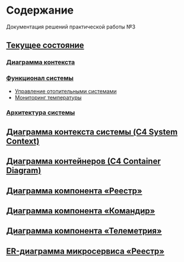 <!-- ====================== TOC ====================== -->
<!-- Generated by mkdocs-toc-md plugin -->
<!-- ================================================= -->



# Содержание
Документация решений практической работы №3

## [Текущее состояние](as_is.md#_1)
### [Диаграмма контекста](as_is.md#_2)
### [Функционал системы](as_is.md#_3)
* [Управление отопительными системами](as_is.md#_4)
* [Мониторинг температуры](as_is.md#_5)
### [Архитектура системы](as_is.md#_6)
## [Диаграмма контекста системы (C4 System Context)](Solutions/01_C4_system_context.md#c4_system_context)
## [Диаграмма контейнеров (С4 Container Diagram)](Solutions/02_C4_containers.md#4_container_diagram)
## [Диаграмма компонента «Реестр»](Solutions/03_C4_component_inventory.md#_1)
## [Диаграмма компонента «Командир»](Solutions/04_C4_component_commander.md#_1)
## [Диаграмма компонента «Телеметрия»](Solutions/05_C4_component_telemetry.md#_1)
## [ER-диаграмма микросервиса «Реестр»](Solutions/06_ER_inventory.md#er-)

